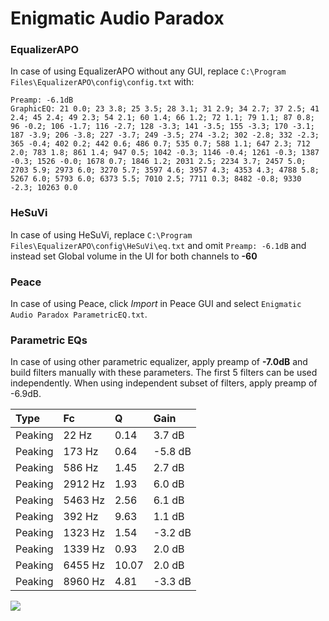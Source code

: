 # Enigmatic Audio Paradox

### EqualizerAPO
In case of using EqualizerAPO without any GUI, replace `C:\Program Files\EqualizerAPO\config\config.txt`
with:
```
Preamp: -6.1dB
GraphicEQ: 21 0.0; 23 3.8; 25 3.5; 28 3.1; 31 2.9; 34 2.7; 37 2.5; 41 2.4; 45 2.4; 49 2.3; 54 2.1; 60 1.4; 66 1.2; 72 1.1; 79 1.1; 87 0.8; 96 -0.2; 106 -1.7; 116 -2.7; 128 -3.3; 141 -3.5; 155 -3.3; 170 -3.1; 187 -3.9; 206 -3.8; 227 -3.7; 249 -3.5; 274 -3.2; 302 -2.8; 332 -2.3; 365 -0.4; 402 0.2; 442 0.6; 486 0.7; 535 0.7; 588 1.1; 647 2.3; 712 2.0; 783 1.8; 861 1.4; 947 0.5; 1042 -0.3; 1146 -0.4; 1261 -0.3; 1387 -0.3; 1526 -0.0; 1678 0.7; 1846 1.2; 2031 2.5; 2234 3.7; 2457 5.0; 2703 5.9; 2973 6.0; 3270 5.7; 3597 4.6; 3957 4.3; 4353 4.3; 4788 5.8; 5267 6.0; 5793 6.0; 6373 5.5; 7010 2.5; 7711 0.3; 8482 -0.8; 9330 -2.3; 10263 0.0
```

### HeSuVi
In case of using HeSuVi, replace `C:\Program Files\EqualizerAPO\config\HeSuVi\eq.txt` and omit `Preamp:
-6.1dB` and instead set Global volume in the UI for both channels to **-60**

### Peace
In case of using Peace, click *Import* in Peace GUI and select `Enigmatic Audio Paradox ParametricEQ.txt`.

### Parametric EQs
In case of using other parametric equalizer, apply preamp of **-7.0dB** and build filters manually
with these parameters. The first 5 filters can be used independently.
When using independent subset of filters, apply preamp of -6.9dB.

| Type    | Fc      |     Q | Gain    |
|:--------|:--------|:------|:--------|
| Peaking | 22 Hz   |  0.14 | 3.7 dB  |
| Peaking | 173 Hz  |  0.64 | -5.8 dB |
| Peaking | 586 Hz  |  1.45 | 2.7 dB  |
| Peaking | 2912 Hz |  1.93 | 6.0 dB  |
| Peaking | 5463 Hz |  2.56 | 6.1 dB  |
| Peaking | 392 Hz  |  9.63 | 1.1 dB  |
| Peaking | 1323 Hz |  1.54 | -3.2 dB |
| Peaking | 1339 Hz |  0.93 | 2.0 dB  |
| Peaking | 6455 Hz | 10.07 | 2.0 dB  |
| Peaking | 8960 Hz |  4.81 | -3.3 dB |

![](https://raw.githubusercontent.com/jaakkopasanen/AutoEq/master/results/innerfidelity/sbaf-serious/Enigmatic%20Audio%20Paradox/Enigmatic%20Audio%20Paradox.png)